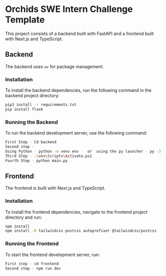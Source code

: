 # Orchids SWE Intern Challenge Template

This project consists of a backend built with FastAPI and a frontend built with Next.js and TypeScript.

## Backend

The backend uses `uv` for package management.

### Installation

To install the backend dependencies, run the following command in the backend project directory:

```bash
pip3 install -r requirements.txt
pip install flask

```

### Running the Backend

To run the backend development server, use the following command:

```bash
First Step - Cd backend
Second step -
Using Python - python -m venv env    or  using the py launcher - py -3 -m venv env
Third Step - .\env\Scripts\Activate.ps1
Fourth Step - python main.py
```

## Frontend

The frontend is built with Next.js and TypeScript.

### Installation

To install the frontend dependencies, navigate to the frontend project directory and run:

```bash
npm install
npm install -D tailwindcss postcss autoprefixer @tailwindcss/postcss

```

### Running the Frontend

To start the frontend development server, run:

```bash
First step - cd frontend
Second step - npm run dev

```
